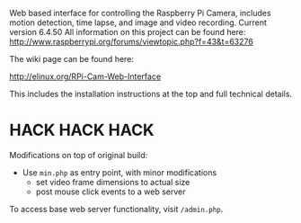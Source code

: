 Web based interface for controlling the Raspberry Pi Camera, includes motion detection, time lapse, and image and video recording.
Current version 6.4.50
All information on this project can be found here: http://www.raspberrypi.org/forums/viewtopic.php?f=43&t=63276

The wiki page can be found here:

http://elinux.org/RPi-Cam-Web-Interface

This includes the installation instructions at the top and full technical details.

# HACK HACK HACK

Modifications on top of original build:

* Use `min.php` as entry point, with minor modifications
  * set video frame dimensions to actual size
  * post mouse click events to a web server

To access base web server functionality, visit `/admin.php`.
